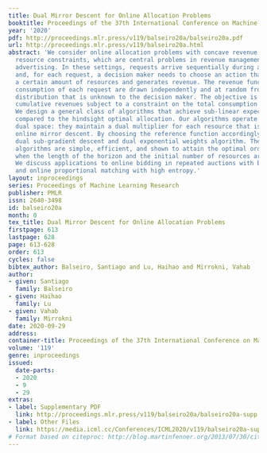 ```yaml
---
title: Dual Mirror Descent for Online Allocation Problems
booktitle: Proceedings of the 37th International Conference on Machine Learning
year: '2020'
pdf: http://proceedings.mlr.press/v119/balseiro20a/balseiro20a.pdf
url: http://proceedings.mlr.press/v119/balseiro20a.html
abstract: 'We consider online allocation problems with concave revenue functions and
  resource constraints, which are central problems in revenue management and online
  advertising. In these settings, requests arrive sequentially during a finite horizon
  and, for each request, a decision maker needs to choose an action that consumes
  a certain amount of resources and generates revenue. The revenue function and resource
  consumption of each request are drawn independently and at random from a probability
  distribution that is unknown to the decision maker. The objective is to maximize
  cumulative revenues subject to a constraint on the total consumption of resources.
  We design a general class of algorithms that achieve sub-linear expected regret
  compared to the hindsight optimal allocation. Our algorithms operate in the Lagrangian
  dual space: they maintain a dual multiplier for each resource that is updated using
  online mirror descent. By choosing the reference function accordingly, we recover
  dual sub-gradient descent and dual exponential weights algorithm. The resulting
  algorithms are simple, efficient, and shown to attain the optimal order of regret
  when the length of the horizon and the initial number of resources are scaled proportionally.
  We discuss applications to online bidding in repeated auctions with budget constraints
  and online proportional matching with high entropy.'
layout: inproceedings
series: Proceedings of Machine Learning Research
publisher: PMLR
issn: 2640-3498
id: balseiro20a
month: 0
tex_title: Dual Mirror Descent for Online Allocation Problems
firstpage: 613
lastpage: 628
page: 613-628
order: 613
cycles: false
bibtex_author: Balseiro, Santiago and Lu, Haihao and Mirrokni, Vahab
author:
- given: Santiago
  family: Balseiro
- given: Haihao
  family: Lu
- given: Vahab
  family: Mirrokni
date: 2020-09-29
address: 
container-title: Proceedings of the 37th International Conference on Machine Learning
volume: '119'
genre: inproceedings
issued:
  date-parts:
  - 2020
  - 9
  - 29
extras:
- label: Supplementary PDF
  link: http://proceedings.mlr.press/v119/balseiro20a/balseiro20a-supp.pdf
- label: Other Files
  link: https://media.icml.cc/Conferences/ICML2020/v119/balseiro20a-supp.zip
# Format based on citeproc: http://blog.martinfenner.org/2013/07/30/citeproc-yaml-for-bibliographies/
---
```

